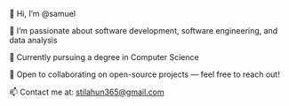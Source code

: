 👋 Hi, I’m @samuel

👀 I’m passionate about software development, software engineering, and data analysis

🌱 Currently pursuing a degree in Computer Science

💞️ Open to collaborating on open-source projects — feel free to reach out!

📫 Contact me at: stilahun365@gmail.com
<!---
samuel-del/samuel-del is a ✨ special ✨ repository because its `README.md` (this file) appears on your GitHub profile.
You can click the Preview link to take a look at your changes.
--->
